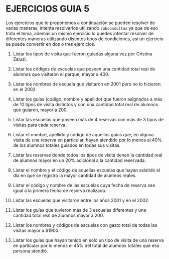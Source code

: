 # EJERCICIOS GUIA 5

Los ejercicios que te proponemos a continuación se pueden resolver de varias maneras, intenta resolverlos utilizando `subconsultas` ya que de eso trata el tema, además un mismo ejercicio lo puedes intentar resolver de diferentes maneras utilizando distintos tipos de condiciones, así un ejercicio se puede convertir en dos o tres ejercicios.

1.	Listar los tipos de visita que fueron guiadas alguna vez por Cristina Zaluzi.

2.	Listar los códigos de escuelas que poseen una cantidad total real de alumnos que visitaron el parque, mayor a 400.

3.	Listar los nombres de escuela que visitaron en 2001 pero no lo hicieron en el 2002.

4.	Listar los guías (codigo, nombre y apellido) que fueron asignados a más de 10 tipos de visita distintos y con una cantidad total real de alumnos que guiaron, mayor a 200.

5.	Listar las escuelas que poseen más de 4 reservas con más de 3 tipos de visitas para cada reserva.

6.	Listar el nombre, apellido y código de aquellos guías que, en alguna visita de una reserva en particular, hayan atendido por lo menos al 40% de los alumnos totales guiados en todas sus visitas.

7.	Listar las reservas donde todos los tipos de visita tienen la cantidad real de alumnos mayor en un 20% adicional a la cantidad reservada.

8.	Listar el nombre y el código de aquellas escuelas que hayan asistido el día en que se registró la mayor cantidad de alumnos reales.

9.	Listar el código y nombre de las escuelas cuya fecha de reserva sea igual a la primera fecha de reserva realizada. 

10.	Listar las escuelas que visitaron entre los años 2001 y en el 2002.

11.	 Listar los guías que tuvieron más de 3 escuelas diferentes y una cantidad total real de alumnos mayor a 200.

12.	Listar los nombres y códigos de escuelas con gasto total de todas las visitas mayor a $1900.

13.	Listar los guías que hayan tenido en solo un tipo de visita de una reserva en particular por lo menos el 45% del total de alumnos totales que esa persona atendió.
